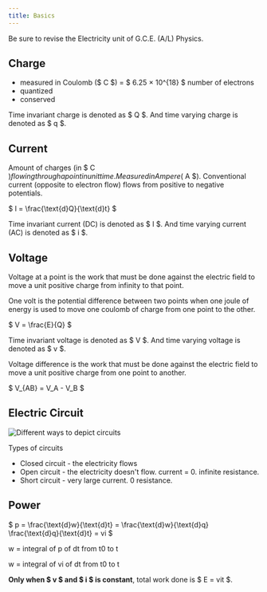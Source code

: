 ```yaml
---
title: Basics
---
```


Be sure to revise the Electricity unit of G.C.E. (A/L) Physics.

## Charge

- measured in Coulomb ($ C $) = $ 6.25 × 10^{18} $ number of electrons
- quantized
- conserved

Time invariant charge is denoted as $ Q
$. And time varying charge is denoted as
$ q $.

## Current

Amount of charges (in $ C
$) flowing through a point in unit time. Measured in Ampere ($ A $).
Conventional current (opposite to electron flow) flows from positive to negative
potentials.

$ I = \frac{\text{d}Q}{\text{d}t} $

Time invariant current (DC) is denoted as $ I
$. And time varying current (AC) is denoted as
$ i $.

## Voltage

Voltage at a point is the work that must be done against the electric field to
move a unit positive charge from infinity to that point.

One volt is the potential difference between two points when one joule of energy
is used to move one coulomb of charge from one point to the other.

$ V = \frac{E}{Q} $

Time invariant voltage is denoted as $ V
$. And time varying voltage is denoted as
$ v $.

Voltage difference is the work that must be done against the electric field to
move a unit positive charge from one point to another.

$ V\_{AB} = V_A - V_B $

## Electric Circuit

![Different ways to depict circuits](/electrical/types-of-circuits.png)

Types of circuits

- Closed circuit - the electricity flows
- Open circuit - the electricity doesn't flow. current = 0. infinite resistance.
- Short circuit - very large current. 0 resistance.

## Power

$ p = \frac{\text{d}w}{\text{d}t} = \frac{\text{d}w}{\text{d}q}
\frac{\text{d}q}{\text{d}t} = vi $

w = integral of p of dt from t0 to t

w = integral of vi of dt from t0 to t

**Only when $ v $ and $ i $ is constant**, total work done is $ E = vit $.
